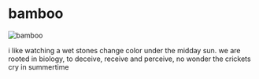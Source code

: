 # bamboo
![bamboo](images/bamboo.jpeg)

i like watching a wet stones 
change color under the
midday sun.
we are rooted
in biology, to deceive, 
receive and perceive, 
no wonder the crickets 
cry in summertime
